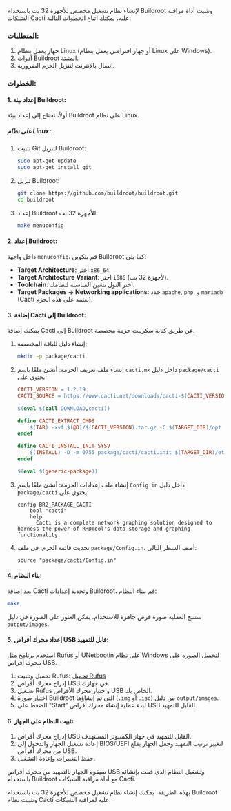 لإنشاء نظام تشغيل مخصص للأجهزة 32 بت باستخدام Buildroot وتثبيت أداة مراقبة الشبكات Cacti عليه، يمكنك اتباع الخطوات التالية:

### المتطلبات:
1. جهاز يعمل بنظام Linux (أو جهاز افتراضي يعمل بنظام Linux على Windows).
2. أدوات Buildroot المثبتة.
3. اتصال بالإنترنت لتنزيل الحزم الضرورية.

### الخطوات:

#### 1. إعداد بيئة Buildroot:
أولاً، تحتاج إلى إعداد بيئة Buildroot على نظام Linux.

##### على نظام Linux:
1. تثبيت Git لتنزيل Buildroot:
   ```bash
   sudo apt-get update
   sudo apt-get install git
   ```

2. تنزيل Buildroot:
   ```bash
   git clone https://github.com/buildroot/buildroot.git
   cd buildroot
   ```

3. إعداد Buildroot للأجهزة 32 بت:
   ```bash
   make menuconfig
   ```

#### 2. إعداد Buildroot:
داخل واجهة `menuconfig`، قم بتكوين Buildroot كما يلي:

- **Target Architecture**: اختر `x86_64`.
- **Target Architecture Variant**: اختر `i686` (لأجهزة 32 بت).
- **Toolchain**: اختر التول تشين المناسبة لنظامك.
- **Target Packages -> Networking applications**: حدد `apache`, `php`, و `mariadb` (Cacti يعتمد على هذه الحزم).

#### 3. إضافة Cacti إلى Buildroot:
يمكنك إضافة Cacti إلى Buildroot عن طريق كتابة سكريبت حزمة مخصصة.

1. إنشاء دليل للباقة المخصصة:
   ```bash
   mkdir -p package/cacti
   ```

2. إنشاء ملف تعريف الحزمة:
   أنشئ ملفًا باسم `cacti.mk` داخل دليل `package/cacti` يحتوي على:
   ```makefile
   CACTI_VERSION = 1.2.19
   CACTI_SOURCE = https://www.cacti.net/downloads/cacti-$(CACTI_VERSION).tar.gz

   $(eval $(call DOWNLOAD,cacti))

   define CACTI_EXTRACT_CMDS
       $(TAR) -xvf $(@D)/$(CACTI_VERSION).tar.gz -C $(TARGET_DIR)/opt
   endef

   define CACTI_INSTALL_INIT_SYSV
       $(INSTALL) -D -m 0755 package/cacti/cacti.init $(TARGET_DIR)/etc/init.d/S99cacti
   endef

   $(eval $(generic-package))
   ```

3. إنشاء ملف إعدادات الحزمة:
   أنشئ ملفًا باسم `Config.in` داخل دليل `package/cacti` يحتوي على:
   ```text
   config BR2_PACKAGE_CACTI
       bool "cacti"
       help
         Cacti is a complete network graphing solution designed to harness the power of RRDTool's data storage and graphing functionality.
   ```

4. تحديث قائمة الحزم:
   في ملف `package/Config.in`، أضف السطر التالي:
   ```text
   source "package/cacti/Config.in"
   ```

#### 4. بناء النظام:
بعد إضافة Cacti وتحديد إعدادات Buildroot، قم ببناء النظام:
```bash
make
```

ستنتج العملية صورة قرص جاهزة للاستخدام. يمكن العثور على الصورة في دليل `output/images`.

#### 5. إعداد محرك أقراص USB قابل للتمهيد:
استخدم برنامج مثل Rufus أو UNetbootin على نظام Windows لتحميل الصورة على محرك أقراص USB.

1. تحميل وتثبيت Rufus:
   [تحميل Rufus](https://rufus.ie/)
2. إدراج محرك أقراص USB في جهازك.
3. تشغيل Rufus واختيار محرك الأقراص USB الخاص بك.
4. اختيار صورة Buildroot التي تم إنشاؤها (`.img` أو `.iso`) من دليل `output/images`.
5. الضغط على "Start" لبدء عملية إنشاء محرك أقراص USB القابل للتمهيد.

#### 6. تثبيت النظام على الجهاز:
1. إدراج محرك أقراص USB القابل للتمهيد في جهاز الكمبيوتر المستهدف.
2. إعادة تشغيل الجهاز والدخول إلى BIOS/UEFI لتغيير ترتيب التمهيد وجعل الجهاز يقلع من محرك أقراص USB.
3. حفظ التغييرات وإعادة التشغيل.

سيقوم الجهاز بالتمهيد من محرك أقراص USB وتشغيل النظام الذي قمت بإنشائه باستخدام Buildroot مع أداة مراقبة الشبكات Cacti.

بهذه الطريقة، يمكنك إنشاء نظام تشغيل مخصص للأجهزة 32 بت باستخدام Buildroot وتثبيت نظام Cacti عليه لمراقبة الشبكات.
